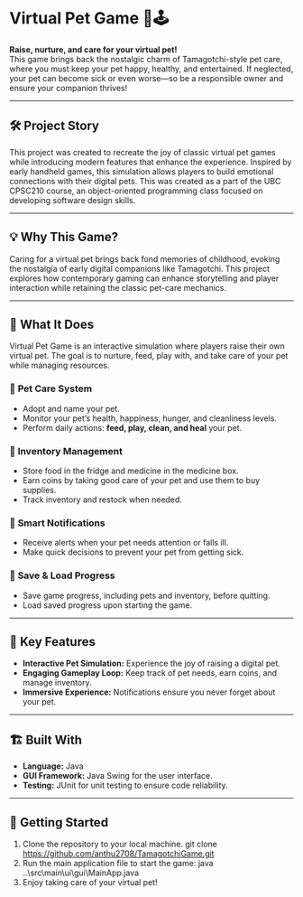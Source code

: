 # Virtual Pet Game 🐾🕹️

**Raise, nurture, and care for your virtual pet!**  
This game brings back the nostalgic charm of Tamagotchi-style pet care, where you must keep your pet happy, healthy, and entertained. If neglected, your pet can become sick or even worse—so be a responsible owner and ensure your companion thrives!

---

## 🛠 Project Story
This project was created to recreate the joy of classic virtual pet games while introducing modern features that enhance the experience. Inspired by early handheld games, this simulation allows players to build emotional connections with their digital pets. This was created as a part of the UBC CPSC210 course, an object-oriented programming class focused on developing software design skills.

---

## 💡 Why This Game?
Caring for a virtual pet brings back fond memories of childhood, evoking the nostalgia of early digital companions like Tamagotchi. This project explores how contemporary gaming can enhance storytelling and player interaction while retaining the classic pet-care mechanics.

---

## 🚀 What It Does

Virtual Pet Game is an interactive simulation where players raise their own virtual pet. The goal is to nurture, feed, play with, and take care of your pet while managing resources.

### 🏡 **Pet Care System**
- Adopt and name your pet.
- Monitor your pet’s health, happiness, hunger, and cleanliness levels.
- Perform daily actions: **feed, play, clean, and heal** your pet.

### 🍎 **Inventory Management**
- Store food in the fridge and medicine in the medicine box.
- Earn coins by taking good care of your pet and use them to buy supplies.
- Track inventory and restock when needed.

### 🔔 **Smart Notifications**
- Receive alerts when your pet needs attention or falls ill.
- Make quick decisions to prevent your pet from getting sick.

### 💾 **Save & Load Progress**
- Save game progress, including pets and inventory, before quitting.
- Load saved progress upon starting the game.

---

## 🔑 Key Features

- **Interactive Pet Simulation:** Experience the joy of raising a digital pet.  
- **Engaging Gameplay Loop:** Keep track of pet needs, earn coins, and manage inventory.  
- **Immersive Experience:** Notifications ensure you never forget about your pet.  

---

## 🏗️ Built With 

- **Language:** Java  
- **GUI Framework:** Java Swing for the user interface.  
- **Testing:** JUnit for unit testing to ensure code reliability.  

---

## 🏁 Getting Started

1. Clone the repository to your local machine.
git clone https://github.com/anthu2708/TamagotchiGame.git
2. Run the main application file to start the game:
java ..\src\main\ui\gui\MainApp.java
3. Enjoy taking care of your virtual pet!
